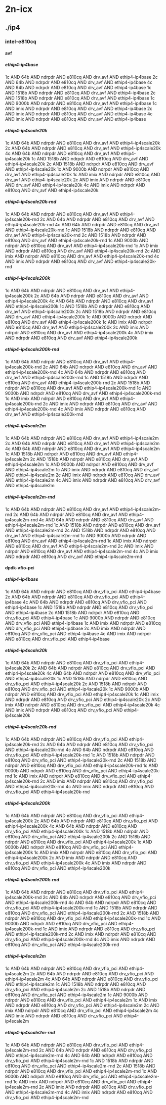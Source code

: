 # 2n-icx
## ./ip4
### intel-e810cq
#### avf
##### ethip4-ip4base
1c AND 64b AND ndrpdr AND e810cq AND drv_avf AND ethip4-ip4base
2c AND 64b AND ndrpdr AND e810cq AND drv_avf AND ethip4-ip4base
4c AND 64b AND ndrpdr AND e810cq AND drv_avf AND ethip4-ip4base
1c AND 1518b AND ndrpdr AND e810cq AND drv_avf AND ethip4-ip4base
2c AND 1518b AND ndrpdr AND e810cq AND drv_avf AND ethip4-ip4base
1c AND 9000b AND ndrpdr AND e810cq AND drv_avf AND ethip4-ip4base
1c AND imix AND ndrpdr AND e810cq AND drv_avf AND ethip4-ip4base
2c AND imix AND ndrpdr AND e810cq AND drv_avf AND ethip4-ip4base
4c AND imix AND ndrpdr AND e810cq AND drv_avf AND ethip4-ip4base
##### ethip4-ip4scale20k
1c AND 64b AND ndrpdr AND e810cq AND drv_avf AND ethip4-ip4scale20k
2c AND 64b AND ndrpdr AND e810cq AND drv_avf AND ethip4-ip4scale20k
4c AND 64b AND ndrpdr AND e810cq AND drv_avf AND ethip4-ip4scale20k
1c AND 1518b AND ndrpdr AND e810cq AND drv_avf AND ethip4-ip4scale20k
2c AND 1518b AND ndrpdr AND e810cq AND drv_avf AND ethip4-ip4scale20k
1c AND 9000b AND ndrpdr AND e810cq AND drv_avf AND ethip4-ip4scale20k
1c AND imix AND ndrpdr AND e810cq AND drv_avf AND ethip4-ip4scale20k
2c AND imix AND ndrpdr AND e810cq AND drv_avf AND ethip4-ip4scale20k
4c AND imix AND ndrpdr AND e810cq AND drv_avf AND ethip4-ip4scale20k
##### ethip4-ip4scale20k-rnd
1c AND 64b AND ndrpdr AND e810cq AND drv_avf AND ethip4-ip4scale20k-rnd
2c AND 64b AND ndrpdr AND e810cq AND drv_avf AND ethip4-ip4scale20k-rnd
4c AND 64b AND ndrpdr AND e810cq AND drv_avf AND ethip4-ip4scale20k-rnd
1c AND 1518b AND ndrpdr AND e810cq AND drv_avf AND ethip4-ip4scale20k-rnd
2c AND 1518b AND ndrpdr AND e810cq AND drv_avf AND ethip4-ip4scale20k-rnd
1c AND 9000b AND ndrpdr AND e810cq AND drv_avf AND ethip4-ip4scale20k-rnd
1c AND imix AND ndrpdr AND e810cq AND drv_avf AND ethip4-ip4scale20k-rnd
2c AND imix AND ndrpdr AND e810cq AND drv_avf AND ethip4-ip4scale20k-rnd
4c AND imix AND ndrpdr AND e810cq AND drv_avf AND ethip4-ip4scale20k-rnd
##### ethip4-ip4scale200k
1c AND 64b AND ndrpdr AND e810cq AND drv_avf AND ethip4-ip4scale200k
2c AND 64b AND ndrpdr AND e810cq AND drv_avf AND ethip4-ip4scale200k
4c AND 64b AND ndrpdr AND e810cq AND drv_avf AND ethip4-ip4scale200k
1c AND 1518b AND ndrpdr AND e810cq AND drv_avf AND ethip4-ip4scale200k
2c AND 1518b AND ndrpdr AND e810cq AND drv_avf AND ethip4-ip4scale200k
1c AND 9000b AND ndrpdr AND e810cq AND drv_avf AND ethip4-ip4scale200k
1c AND imix AND ndrpdr AND e810cq AND drv_avf AND ethip4-ip4scale200k
2c AND imix AND ndrpdr AND e810cq AND drv_avf AND ethip4-ip4scale200k
4c AND imix AND ndrpdr AND e810cq AND drv_avf AND ethip4-ip4scale200k
##### ethip4-ip4scale200k-rnd
1c AND 64b AND ndrpdr AND e810cq AND drv_avf AND ethip4-ip4scale200k-rnd
2c AND 64b AND ndrpdr AND e810cq AND drv_avf AND ethip4-ip4scale200k-rnd
4c AND 64b AND ndrpdr AND e810cq AND drv_avf AND ethip4-ip4scale200k-rnd
1c AND 1518b AND ndrpdr AND e810cq AND drv_avf AND ethip4-ip4scale200k-rnd
2c AND 1518b AND ndrpdr AND e810cq AND drv_avf AND ethip4-ip4scale200k-rnd
1c AND 9000b AND ndrpdr AND e810cq AND drv_avf AND ethip4-ip4scale200k-rnd
1c AND imix AND ndrpdr AND e810cq AND drv_avf AND ethip4-ip4scale200k-rnd
2c AND imix AND ndrpdr AND e810cq AND drv_avf AND ethip4-ip4scale200k-rnd
4c AND imix AND ndrpdr AND e810cq AND drv_avf AND ethip4-ip4scale200k-rnd
##### ethip4-ip4scale2m
1c AND 64b AND ndrpdr AND e810cq AND drv_avf AND ethip4-ip4scale2m
2c AND 64b AND ndrpdr AND e810cq AND drv_avf AND ethip4-ip4scale2m
4c AND 64b AND ndrpdr AND e810cq AND drv_avf AND ethip4-ip4scale2m
1c AND 1518b AND ndrpdr AND e810cq AND drv_avf AND ethip4-ip4scale2m
2c AND 1518b AND ndrpdr AND e810cq AND drv_avf AND ethip4-ip4scale2m
1c AND 9000b AND ndrpdr AND e810cq AND drv_avf AND ethip4-ip4scale2m
1c AND imix AND ndrpdr AND e810cq AND drv_avf AND ethip4-ip4scale2m
2c AND imix AND ndrpdr AND e810cq AND drv_avf AND ethip4-ip4scale2m
4c AND imix AND ndrpdr AND e810cq AND drv_avf AND ethip4-ip4scale2m
##### ethip4-ip4scale2m-rnd
1c AND 64b AND ndrpdr AND e810cq AND drv_avf AND ethip4-ip4scale2m-rnd
2c AND 64b AND ndrpdr AND e810cq AND drv_avf AND ethip4-ip4scale2m-rnd
4c AND 64b AND ndrpdr AND e810cq AND drv_avf AND ethip4-ip4scale2m-rnd
1c AND 1518b AND ndrpdr AND e810cq AND drv_avf AND ethip4-ip4scale2m-rnd
2c AND 1518b AND ndrpdr AND e810cq AND drv_avf AND ethip4-ip4scale2m-rnd
1c AND 9000b AND ndrpdr AND e810cq AND drv_avf AND ethip4-ip4scale2m-rnd
1c AND imix AND ndrpdr AND e810cq AND drv_avf AND ethip4-ip4scale2m-rnd
2c AND imix AND ndrpdr AND e810cq AND drv_avf AND ethip4-ip4scale2m-rnd
4c AND imix AND ndrpdr AND e810cq AND drv_avf AND ethip4-ip4scale2m-rnd
#### dpdk-vfio-pci
##### ethip4-ip4base
1c AND 64b AND ndrpdr AND e810cq AND drv_vfio_pci AND ethip4-ip4base
2c AND 64b AND ndrpdr AND e810cq AND drv_vfio_pci AND ethip4-ip4base
4c AND 64b AND ndrpdr AND e810cq AND drv_vfio_pci AND ethip4-ip4base
1c AND 1518b AND ndrpdr AND e810cq AND drv_vfio_pci AND ethip4-ip4base
2c AND 1518b AND ndrpdr AND e810cq AND drv_vfio_pci AND ethip4-ip4base
1c AND 9000b AND ndrpdr AND e810cq AND drv_vfio_pci AND ethip4-ip4base
1c AND imix AND ndrpdr AND e810cq AND drv_vfio_pci AND ethip4-ip4base
2c AND imix AND ndrpdr AND e810cq AND drv_vfio_pci AND ethip4-ip4base
4c AND imix AND ndrpdr AND e810cq AND drv_vfio_pci AND ethip4-ip4base
##### ethip4-ip4scale20k
1c AND 64b AND ndrpdr AND e810cq AND drv_vfio_pci AND ethip4-ip4scale20k
2c AND 64b AND ndrpdr AND e810cq AND drv_vfio_pci AND ethip4-ip4scale20k
4c AND 64b AND ndrpdr AND e810cq AND drv_vfio_pci AND ethip4-ip4scale20k
1c AND 1518b AND ndrpdr AND e810cq AND drv_vfio_pci AND ethip4-ip4scale20k
2c AND 1518b AND ndrpdr AND e810cq AND drv_vfio_pci AND ethip4-ip4scale20k
1c AND 9000b AND ndrpdr AND e810cq AND drv_vfio_pci AND ethip4-ip4scale20k
1c AND imix AND ndrpdr AND e810cq AND drv_vfio_pci AND ethip4-ip4scale20k
2c AND imix AND ndrpdr AND e810cq AND drv_vfio_pci AND ethip4-ip4scale20k
4c AND imix AND ndrpdr AND e810cq AND drv_vfio_pci AND ethip4-ip4scale20k
##### ethip4-ip4scale20k-rnd
1c AND 64b AND ndrpdr AND e810cq AND drv_vfio_pci AND ethip4-ip4scale20k-rnd
2c AND 64b AND ndrpdr AND e810cq AND drv_vfio_pci AND ethip4-ip4scale20k-rnd
4c AND 64b AND ndrpdr AND e810cq AND drv_vfio_pci AND ethip4-ip4scale20k-rnd
1c AND 1518b AND ndrpdr AND e810cq AND drv_vfio_pci AND ethip4-ip4scale20k-rnd
2c AND 1518b AND ndrpdr AND e810cq AND drv_vfio_pci AND ethip4-ip4scale20k-rnd
1c AND 9000b AND ndrpdr AND e810cq AND drv_vfio_pci AND ethip4-ip4scale20k-rnd
1c AND imix AND ndrpdr AND e810cq AND drv_vfio_pci AND ethip4-ip4scale20k-rnd
2c AND imix AND ndrpdr AND e810cq AND drv_vfio_pci AND ethip4-ip4scale20k-rnd
4c AND imix AND ndrpdr AND e810cq AND drv_vfio_pci AND ethip4-ip4scale20k-rnd
##### ethip4-ip4scale200k
1c AND 64b AND ndrpdr AND e810cq AND drv_vfio_pci AND ethip4-ip4scale200k
2c AND 64b AND ndrpdr AND e810cq AND drv_vfio_pci AND ethip4-ip4scale200k
4c AND 64b AND ndrpdr AND e810cq AND drv_vfio_pci AND ethip4-ip4scale200k
1c AND 1518b AND ndrpdr AND e810cq AND drv_vfio_pci AND ethip4-ip4scale200k
2c AND 1518b AND ndrpdr AND e810cq AND drv_vfio_pci AND ethip4-ip4scale200k
1c AND 9000b AND ndrpdr AND e810cq AND drv_vfio_pci AND ethip4-ip4scale200k
1c AND imix AND ndrpdr AND e810cq AND drv_vfio_pci AND ethip4-ip4scale200k
2c AND imix AND ndrpdr AND e810cq AND drv_vfio_pci AND ethip4-ip4scale200k
4c AND imix AND ndrpdr AND e810cq AND drv_vfio_pci AND ethip4-ip4scale200k
##### ethip4-ip4scale200k-rnd
1c AND 64b AND ndrpdr AND e810cq AND drv_vfio_pci AND ethip4-ip4scale200k-rnd
2c AND 64b AND ndrpdr AND e810cq AND drv_vfio_pci AND ethip4-ip4scale200k-rnd
4c AND 64b AND ndrpdr AND e810cq AND drv_vfio_pci AND ethip4-ip4scale200k-rnd
1c AND 1518b AND ndrpdr AND e810cq AND drv_vfio_pci AND ethip4-ip4scale200k-rnd
2c AND 1518b AND ndrpdr AND e810cq AND drv_vfio_pci AND ethip4-ip4scale200k-rnd
1c AND 9000b AND ndrpdr AND e810cq AND drv_vfio_pci AND ethip4-ip4scale200k-rnd
1c AND imix AND ndrpdr AND e810cq AND drv_vfio_pci AND ethip4-ip4scale200k-rnd
2c AND imix AND ndrpdr AND e810cq AND drv_vfio_pci AND ethip4-ip4scale200k-rnd
4c AND imix AND ndrpdr AND e810cq AND drv_vfio_pci AND ethip4-ip4scale200k-rnd
##### ethip4-ip4scale2m
1c AND 64b AND ndrpdr AND e810cq AND drv_vfio_pci AND ethip4-ip4scale2m
2c AND 64b AND ndrpdr AND e810cq AND drv_vfio_pci AND ethip4-ip4scale2m
4c AND 64b AND ndrpdr AND e810cq AND drv_vfio_pci AND ethip4-ip4scale2m
1c AND 1518b AND ndrpdr AND e810cq AND drv_vfio_pci AND ethip4-ip4scale2m
2c AND 1518b AND ndrpdr AND e810cq AND drv_vfio_pci AND ethip4-ip4scale2m
1c AND 9000b AND ndrpdr AND e810cq AND drv_vfio_pci AND ethip4-ip4scale2m
1c AND imix AND ndrpdr AND e810cq AND drv_vfio_pci AND ethip4-ip4scale2m
2c AND imix AND ndrpdr AND e810cq AND drv_vfio_pci AND ethip4-ip4scale2m
4c AND imix AND ndrpdr AND e810cq AND drv_vfio_pci AND ethip4-ip4scale2m
##### ethip4-ip4scale2m-rnd
1c AND 64b AND ndrpdr AND e810cq AND drv_vfio_pci AND ethip4-ip4scale2m-rnd
2c AND 64b AND ndrpdr AND e810cq AND drv_vfio_pci AND ethip4-ip4scale2m-rnd
4c AND 64b AND ndrpdr AND e810cq AND drv_vfio_pci AND ethip4-ip4scale2m-rnd
1c AND 1518b AND ndrpdr AND e810cq AND drv_vfio_pci AND ethip4-ip4scale2m-rnd
2c AND 1518b AND ndrpdr AND e810cq AND drv_vfio_pci AND ethip4-ip4scale2m-rnd
1c AND 9000b AND ndrpdr AND e810cq AND drv_vfio_pci AND ethip4-ip4scale2m-rnd
1c AND imix AND ndrpdr AND e810cq AND drv_vfio_pci AND ethip4-ip4scale2m-rnd
2c AND imix AND ndrpdr AND e810cq AND drv_vfio_pci AND ethip4-ip4scale2m-rnd
4c AND imix AND ndrpdr AND e810cq AND drv_vfio_pci AND ethip4-ip4scale2m-rnd
